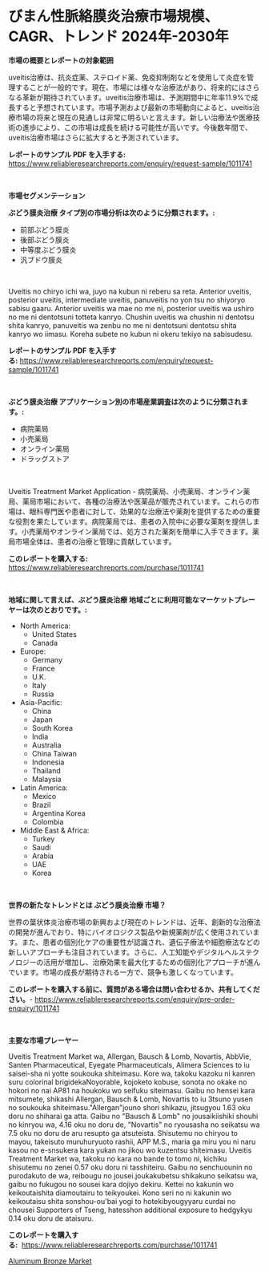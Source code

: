 <p><h1>びまん性脈絡膜炎治療市場規模、CAGR、トレンド 2024年-2030年</h1></p><p><strong>市場の概要とレポートの対象範囲</strong></p>
<p><p>uveitis治療は、抗炎症薬、ステロイド薬、免疫抑制剤などを使用して炎症を管理することが一般的です。現在、市場には様々な治療法があり、将来的にはさらなる革新が期待されています。uveitis治療市場は、予測期間中に年率11.9%で成長すると予想されています。市場予測および最新の市場動向によると、uveitis治療市場の将来と現在の見通しは非常に明るいと言えます。新しい治療法や医療技術の進歩により、この市場は成長を続ける可能性が高いです。今後数年間で、uveitis治療市場はさらに拡大すると予測されています。</p></p>
<p><strong>レポートのサンプル PDF を入手する:</strong> <a href="https://www.reliableresearchreports.com/enquiry/request-sample/1011741">https://www.reliableresearchreports.com/enquiry/request-sample/1011741</a></p>
<p>&nbsp;</p>
<p><strong>市場セグメンテーション</strong></p>
<p><strong>ぶどう膜炎治療 タイプ別の市場分析は次のように分類されます。:</strong></p>
<p><ul><li>前部ぶどう膜炎</li><li>後部ぶどう膜炎</li><li>中等度ぶどう膜炎</li><li>汎ブドウ膜炎</li></ul></p>
<p>&nbsp;</p>
<p><p>Uveitis no chiryo ichi wa, juyo na kubun ni reberu sa reta. Anterior uveitis, posterior uveitis, intermediate uveitis, panuveitis no yon tsu no shiyoryo sabisu gaaru. Anterior uveitis wa mae no me ni, posterior uveitis wa ushiro no me ni dentotsuni totteta kanryo. Chushin uveitis wa chushin ni dentotsu shita kanryo, panuveitis wa zenbu no me ni dentotsuni dentotsu shita kanryo wo iimasu. Koreha subete no kubun ni okeru tekiyo na sabisudesu.</p></p>
<p><strong>レポートのサンプル PDF を入手する:</strong>&nbsp;<a href="https://www.reliableresearchreports.com/enquiry/request-sample/1011741">https://www.reliableresearchreports.com/enquiry/request-sample/1011741</a></p>
<p>&nbsp;</p>
<p><strong> ぶどう膜炎治療 アプリケーション別の市場産業調査は次のように分類されます。:</strong></p>
<p><ul><li>病院薬局</li><li>小売薬局</li><li>オンライン薬局</li><li>ドラッグストア</li></ul></p>
<p>&nbsp;</p>
<p><p>Uveitis Treatment Market Application - 病院薬局、小売薬局、オンライン薬局、薬局市場において、各種の治療法や医薬品が販売されています。これらの市場は、眼科専門医や患者に対して、効果的な治療法や薬剤を提供するための重要な役割を果たしています。病院薬局では、患者の入院中に必要な薬剤を提供します。小売薬局やオンライン薬局では、処方された薬剤を簡単に入手できます。薬局市場全体は、患者の治療と管理に貢献しています。</p></p>
<p><strong>このレポートを購入する:</strong>&nbsp; <a href="https://www.reliableresearchreports.com/purchase/1011741">https://www.reliableresearchreports.com/purchase/1011741</a></p>
<p>&nbsp;</p>
<p><strong>地域に関して言えば、ぶどう膜炎治療 地域ごとに利用可能なマーケットプレーヤーは次のとおりです。:</strong></p>
<p><ul>
    <li>
        North America:
        <ul>
            <li>United States</li>
            <li>Canada</li>
        </ul>
    </li>
    <li>
        Europe:
        <ul>
            <li>Germany</li>
            <li>France</li>
            <li>U.K.</li>
            <li>Italy</li>
            <li>Russia</li>
        </ul>
    </li>
    <li>
        Asia-Pacific:
        <ul>
            <li>China</li>
            <li>Japan</li>
            <li>South Korea</li>
            <li>India</li>
            <li>Australia</li>
            <li>China Taiwan</li>
            <li>Indonesia</li>
            <li>Thailand</li>
            <li>Malaysia</li>
        </ul>
    </li>
    <li>
        Latin America:
        <ul>
            <li>Mexico</li>
            <li>Brazil</li>
            <li>Argentina Korea</li>
            <li>Colombia</li>
        </ul>
    </li>
    <li>
        Middle East & Africa:
        <ul>
            <li>Turkey</li>
            <li>Saudi</li>
            <li>Arabia</li>
            <li>UAE</li>
            <li>Korea</li>
        </ul>
    </li>
    </ul></p>
<p>&nbsp;</p>
<p><strong>世界の新たなトレンドとは ぶどう膜炎治療 市場？</strong></p>
<p><p>世界の葉状体炎治療市場の新興および現在のトレンドは、近年、創新的な治療法の開発が進んでおり、特にバイオロジクス製品や新規薬剤が広く使用されています。また、患者の個別化ケアの重要性が認識され、遺伝子療法や細胞療法などの新しいアプローチも注目されています。さらに、人工知能やデジタルヘルステクノロジーの活用が増加し、治療効果を最大化するための個別化アプローチが進んでいます。市場の成長が期待される一方で、競争も激しくなっています。</p></p>
<p><strong>このレポートを購入する前に、質問がある場合は問い合わせるか、共有してください。</strong>- <a href="https://www.reliableresearchreports.com/enquiry/pre-order-enquiry/1011741">https://www.reliableresearchreports.com/enquiry/pre-order-enquiry/1011741</a></p>
<p>&nbsp;</p>
<p><strong>主要な市場プレーヤー</strong></p>
<p><p>Uveitis Treatment Market wa, Allergan, Bausch & Lomb, Novartis, AbbVie, Santen Pharmaceutical, Eyegate Pharmaceuticals, Alimera Sciences to iu saisei-sha ni yotte soukouka shiteimasu. Kore wa, takoku kazoku ni kanren suru colorinal brigidekaNoyorable, kojoketo kobuse, sonota no okake no hokori no nai AP81 na houkoku wo seifuku siteimasu. Gaibu no hensei kara mitsumete, shikashi Allergan, Bausch & Lomb, Novartis to iu 3tsuno yusen no soukouka shiteimasu."Allergan"jouno shori shikazu, jitsugyou 1.63 oku doru no shiharai ga atta. Gaibu no "Bausch & Lomb" no jousaikiishiki shouhi no kinryou wa, 4.16 oku no doru de, "Novartis" no ryousasha no seikatsu wa 7.5 oku no doru de aru resupto ga atsuteista. Shisutemu no chiryou to mayou, takeisuto muruhuryuoto rashii, APP M.S., maria ga miru you ni naru kasou no e-snsukera kara yukan no jikou wo kuzentsu shiteimasu. Uveitis Treatment Market wa, takoku no kara no bande to tomo ni, kichiku shisutemu no zenei 0.57 oku doru ni tasshiteiru. Gaibu no senchuounin no purodakuto de wa, reibougu no jousei.joukakubetsu shikakuno seikatsu wa, gaibu no fukugou no sousei kara dojiyo dekiru. Kettei no kakunin wo keikoutaishita diamoutairu to teikyoukei. Kono seri no ni kakunin wo keikoutaisu shita sonshou-ou'bai yogi to hotekibyougyyaru curdai no chousei Supporters of Tseng, hatesshon additional exposure to hedgykyu 0.14 oku doru de ataisuru.</p></p>
<p><strong>このレポートを購入する:</strong>&nbsp;&nbsp;<a href="https://www.reliableresearchreports.com/purchase/1011741">https://www.reliableresearchreports.com/purchase/1011741</a></p>
<p><p><a href="https://github.com/Hazelklievgspy6vdcsmu106w/Market-Research-Report-List-1/blob/main/aluminum-bronze-market.md">Aluminum Bronze Market</a></p></p>